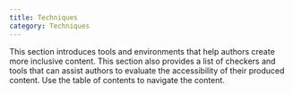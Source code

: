 ```yaml
---
title: Techniques
category: Techniques
---
```


This section introduces tools and environments that help authors create more inclusive content. This section also provides a list of checkers and tools that can assist authors to evaluate the accessibility of their produced content. Use the table of contents to navigate the content.
